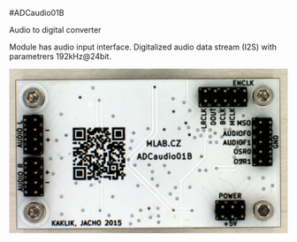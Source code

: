 <!--- PrjInfo ---> <!--- Please remove this line after manually editing --->
<!--- 00a56be08b96043df9e37d6aff7b6990 --->
<!--- Created:20170112-18:22: ---> 
<!--- Author:Mlab: ---> 
<!--- AuthorEmail:mlab@mlab.cz: ---> 
<!--- Tags:imported: ---> 
<!--- Ust:http://www.ust.cz/shop/product_info.php?products_id=247: ---> 
<!--- Name:ADCaudio01B: --->
#ADCaudio01B 
<!--- LongName --->
Audio to digital converter
<!--- ELongName ---> 

<!--- Lead --->
Module has audio input interface. Digitalized audio data stream (I2S) with parametrers 192kHz@24bit.
<!--- ELead ---> 

![LeadImg](DOC/SRC/img/ADCaudio01B_Top_Big.png) 


​
​
<!--- Description --->
<!--- EDescription --->
<!--- Content --->
<!--- EContent --->
            